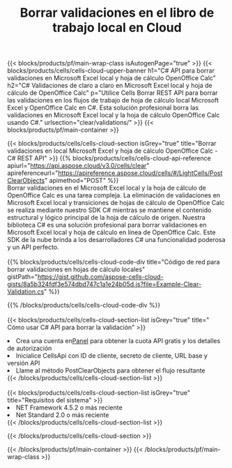 ﻿---
title:  Borrar validaciones en el libro de trabajo local en Cloud
description:  API y SDK en la nube para borrar validaciones en Microsoft Excel y OpenOffice Calc. Borrar validaciones en hojas de cálculo locales por la nube Cells API. SDK admite tipos de lenguajes de desarrollo. Incluyen Android, C#, Go, Java, NodeJS, Perl, PHP, Python, Ruby y Swift.
url: /es/net/clear/validations/
---
{{< blocks/products/pf/main-wrap-class isAutogenPage="true" >}}
{{< blocks/products/cells/cells-cloud-upper-banner h1="C# API para borrar validaciones en Microsoft Excel local y hoja de cálculo OpenOffice Calc" h2="C# Validaciones de claro a claro en Microsoft Excel local y hoja de cálculo de OpenOffice Calc" p="Utilice Cells Borrar REST API para borrar las validaciones en los flujos de trabajo de hoja de cálculo local Microsoft Excel y OpenOffice Calc en C#. Esta solución profesional borra las validaciones en Microsoft Excel local y la hoja de cálculo OpenOffice Calc usando C#." urlsection="clear/validations/" >}}
{{< blocks/products/pf/main-container >}}

{{< blocks/products/cells/cells-cloud-section isGrey="true" title="Borrar validaciones en local Microsoft Excel y hoja de cálculo OpenOffice Calc - C# REST API" >}}
{{% blocks/products/cells/cells-cloud-api-reference apiurl="https://api.aspose.cloud/v3.0/cells/clear" apireferenceurl="https://apireference.aspose.cloud/cells/#/LightCells/PostClearObjects" apimethod="POST" %}}
<br/>
Borrar validaciones en el Microsoft Excel local y la hoja de cálculo de OpenOffice Calc es una tarea compleja. La eliminación de validaciones en Microsoft Excel local y transiciones de hojas de cálculo de OpenOffice Calc se realiza mediante nuestro SDK C# mientras se mantiene el contenido estructural y lógico principal de la hoja de cálculo de origen. Nuestra biblioteca C# es una solución profesional para borrar validaciones en Microsoft Excel local y hoja de cálculo en línea de OpenOffice Calc. Este SDK de la nube brinda a los desarrolladores C# una funcionalidad poderosa y un API perfecto.
<br/>
<br/>
{{% blocks/products/cells/cells-cloud-code-div title="Código de red para borrar validaciones en hojas de cálculo locales" gistPath="https://gist.github.com/aspose-cells-cloud-gists/8a5b324fdf3e574dbd747c1a1e24b05d.js?file=Example-Clear-Validation.cs" %}}
  
{{% /blocks/products/cells/cells-cloud-code-div %}}
<br/>
<br/>
{{< blocks/products/cells/cells-cloud-section-list isGrey="true" title=" Cómo usar C# API para borrar la validación" >}}
<li> Crea una cuenta en<a href="https://dashboard.aspose.cloud/">Panel</a> para obtener la cuota API gratis y los detalles de autorización</li>
<li>Inicialice CellsApi con ID de cliente, secreto de cliente, URL base y versión API</li>
<li>Llame al método PostClearObjects para obtener el flujo resultante</li>
{{< /blocks/products/cells/cells-cloud-section-list >}}
<br/>
<br/>
{{< blocks/products/cells/cells-cloud-section-list isGrey="true" title="Requisitos del sistema" >}}
<li>NET Framework 4.5.2 o más reciente</li>
<li>Net Standard 2.0 o más reciente</li>
{{< /blocks/products/cells/cells-cloud-section-list >}}

{{< /blocks/products/cells/cells-cloud-section >}}

{{< /blocks/products/pf/main-container >}}
{{< /blocks/products/pf/main-wrap-class >}}
